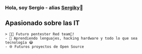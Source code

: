 ### Hola, soy Sergio - alias [Sergiky](https://sergiky.github.io)👋

## Apasionado sobre las IT
    > 👨‍💻 Futuro pentester Red team🔴!
    - 🧠 Aprendiendo lenguajes, hacking hardware y todo lo que sea tecnología 😂
    - 🌐 Futuros proyectos de Open Source

<br>
